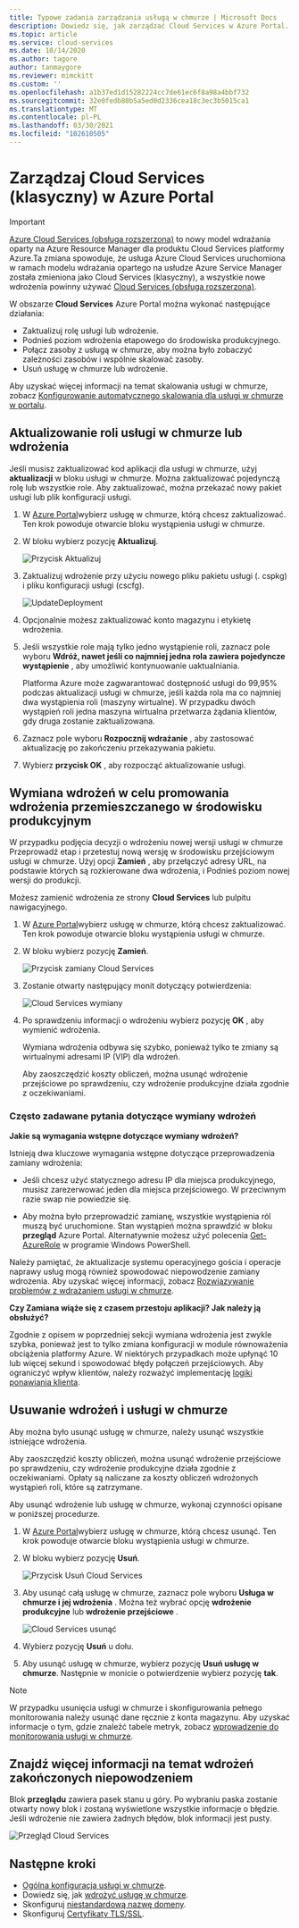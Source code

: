 ```yaml
---
title: Typowe zadania zarządzania usługą w chmurze | Microsoft Docs
description: Dowiedz się, jak zarządzać Cloud Services w Azure Portal. W poniższych przykładach użyto Azure Portal.
ms.topic: article
ms.service: cloud-services
ms.date: 10/14/2020
ms.author: tagore
author: tanmaygore
ms.reviewer: mimckitt
ms.custom: ''
ms.openlocfilehash: a1b37ed1d15282224cc7de61ec6f8a98a4bbf732
ms.sourcegitcommit: 32e0fedb80b5a5ed0d2336cea18c3ec3b5015ca1
ms.translationtype: MT
ms.contentlocale: pl-PL
ms.lasthandoff: 03/30/2021
ms.locfileid: "102610505"
---
```

# <a name="manage-cloud-services-classic-in-the-azure-portal"></a>Zarządzaj Cloud Services (klasyczny) w Azure Portal

> [!IMPORTANT]
> [Azure Cloud Services (obsługa rozszerzona)](../cloud-services-extended-support/overview.md) to nowy model wdrażania oparty na Azure Resource Manager dla produktu Cloud Services platformy Azure.Ta zmiana spowoduje, że usługa Azure Cloud Services uruchomiona w ramach modelu wdrażania opartego na usłudze Azure Service Manager została zmieniona jako Cloud Services (klasyczny), a wszystkie nowe wdrożenia powinny używać [Cloud Services (obsługa rozszerzona)](../cloud-services-extended-support/overview.md).

W obszarze **Cloud Services** Azure Portal można wykonać następujące działania:

* Zaktualizuj rolę usługi lub wdrożenie.
* Podnieś poziom wdrożenia etapowego do środowiska produkcyjnego.
* Połącz zasoby z usługą w chmurze, aby można było zobaczyć zależności zasobów i wspólnie skalować zasoby.
* Usuń usługę w chmurze lub wdrożenie.

Aby uzyskać więcej informacji na temat skalowania usługi w chmurze, zobacz [Konfigurowanie automatycznego skalowania dla usługi w chmurze w portalu](cloud-services-how-to-scale-portal.md).

## <a name="update-a-cloud-service-role-or-deployment"></a>Aktualizowanie roli usługi w chmurze lub wdrożenia
Jeśli musisz zaktualizować kod aplikacji dla usługi w chmurze, użyj **aktualizacji** w bloku usługi w chmurze. Można zaktualizować pojedynczą rolę lub wszystkie role. Aby zaktualizować, można przekazać nowy pakiet usługi lub plik konfiguracji usługi.

1. W [Azure Portal][Azure portal]wybierz usługę w chmurze, którą chcesz zaktualizować. Ten krok powoduje otwarcie bloku wystąpienia usługi w chmurze.

2. W bloku wybierz pozycję **Aktualizuj**.

    ![Przycisk Aktualizuj](./media/cloud-services-how-to-manage-portal/update-button.png)

3. Zaktualizuj wdrożenie przy użyciu nowego pliku pakietu usługi (. cspkg) i pliku konfiguracji usługi (cscfg).

    ![UpdateDeployment](./media/cloud-services-how-to-manage-portal/update-blade.png)

4. Opcjonalnie możesz zaktualizować konto magazynu i etykietę wdrożenia.

5. Jeśli wszystkie role mają tylko jedno wystąpienie roli, zaznacz pole wyboru **Wdróż, nawet jeśli co najmniej jedna rola zawiera pojedyncze wystąpienie** , aby umożliwić kontynuowanie uaktualniania.

    Platforma Azure może zagwarantować dostępność usługi do 99,95% podczas aktualizacji usługi w chmurze, jeśli każda rola ma co najmniej dwa wystąpienia roli (maszyny wirtualne). W przypadku dwóch wystąpień roli jedna maszyna wirtualna przetwarza żądania klientów, gdy druga zostanie zaktualizowana.

6. Zaznacz pole wyboru **Rozpocznij wdrażanie** , aby zastosować aktualizację po zakończeniu przekazywania pakietu.

7. Wybierz **przycisk OK** , aby rozpocząć aktualizowanie usługi.

## <a name="swap-deployments-to-promote-a-staged-deployment-to-production"></a>Wymiana wdrożeń w celu promowania wdrożenia przemieszczanego w środowisku produkcyjnym
W przypadku podjęcia decyzji o wdrożeniu nowej wersji usługi w chmurze Przeprowadź etap i przetestuj nową wersję w środowisku przejściowym usługi w chmurze. Użyj opcji **Zamień** , aby przełączyć adresy URL, na podstawie których są rozkierowane dwa wdrożenia, i Podnieś poziom nowej wersji do produkcji.

Możesz zamienić wdrożenia ze strony **Cloud Services** lub pulpitu nawigacyjnego.

1. W [Azure Portal][Azure portal]wybierz usługę w chmurze, którą chcesz zaktualizować. Ten krok powoduje otwarcie bloku wystąpienia usługi w chmurze.

2. W bloku wybierz pozycję **Zamień**.

    ![Przycisk zamiany Cloud Services](./media/cloud-services-how-to-manage-portal/swap-button.png)

3. Zostanie otwarty następujący monit dotyczący potwierdzenia:

    ![Cloud Services wymiany](./media/cloud-services-how-to-manage-portal/swap-prompt.png)

4. Po sprawdzeniu informacji o wdrożeniu wybierz pozycję **OK** , aby wymienić wdrożenia.

    Wymiana wdrożenia odbywa się szybko, ponieważ tylko te zmiany są wirtualnymi adresami IP (VIP) dla wdrożeń.

    Aby zaoszczędzić koszty obliczeń, można usunąć wdrożenie przejściowe po sprawdzeniu, czy wdrożenie produkcyjne działa zgodnie z oczekiwaniami.

### <a name="common-questions-about-swapping-deployments"></a>Często zadawane pytania dotyczące wymiany wdrożeń

**Jakie są wymagania wstępne dotyczące wymiany wdrożeń?**

Istnieją dwa kluczowe wymagania wstępne dotyczące przeprowadzenia zamiany wdrożenia:

- Jeśli chcesz użyć statycznego adresu IP dla miejsca produkcyjnego, musisz zarezerwować jeden dla miejsca przejściowego. W przeciwnym razie swap nie powiedzie się.

- Aby można było przeprowadzić zamianę, wszystkie wystąpienia ról muszą być uruchomione. Stan wystąpień można sprawdzić w bloku **przegląd** Azure Portal. Alternatywnie możesz użyć polecenia [Get-AzureRole](/powershell/module/servicemanagement/azure.service/get-azurerole) w programie Windows PowerShell.

Należy pamiętać, że aktualizacje systemu operacyjnego gościa i operacje naprawy usług mogą również spowodować niepowodzenie zamiany wdrożenia. Aby uzyskać więcej informacji, zobacz [Rozwiązywanie problemów z wdrażaniem usługi w chmurze](cloud-services-troubleshoot-deployment-problems.md).

**Czy Zamiana wiąże się z czasem przestoju aplikacji? Jak należy ją obsłużyć?**

Zgodnie z opisem w poprzedniej sekcji wymiana wdrożenia jest zwykle szybka, ponieważ jest to tylko zmiana konfiguracji w module równoważenia obciążenia platformy Azure. W niektórych przypadkach może upłynąć 10 lub więcej sekund i spowodować błędy połączeń przejściowych. Aby ograniczyć wpływ klientów, należy rozważyć implementację [logiki ponawiania klienta](/azure/architecture/best-practices/transient-faults).

## <a name="delete-deployments-and-a-cloud-service"></a>Usuwanie wdrożeń i usługi w chmurze
Aby można było usunąć usługę w chmurze, należy usunąć wszystkie istniejące wdrożenia.

Aby zaoszczędzić koszty obliczeń, można usunąć wdrożenie przejściowe po sprawdzeniu, czy wdrożenie produkcyjne działa zgodnie z oczekiwaniami. Opłaty są naliczane za koszty obliczeń wdrożonych wystąpień roli, które są zatrzymane.

Aby usunąć wdrożenie lub usługę w chmurze, wykonaj czynności opisane w poniższej procedurze.

1. W [Azure Portal][Azure portal]wybierz usługę w chmurze, którą chcesz usunąć. Ten krok powoduje otwarcie bloku wystąpienia usługi w chmurze.

2. W bloku wybierz pozycję **Usuń**.

    ![Przycisk Usuń Cloud Services](./media/cloud-services-how-to-manage-portal/delete-button.png)

3. Aby usunąć całą usługę w chmurze, zaznacz pole wyboru **Usługa w chmurze i jej wdrożenia** . Można też wybrać opcję **wdrożenie produkcyjne** lub **wdrożenie przejściowe** .

    ![Cloud Services usunąć](./media/cloud-services-how-to-manage-portal/delete-blade.png)

4. Wybierz pozycję **Usuń** u dołu.

5. Aby usunąć usługę w chmurze, wybierz pozycję **Usuń usługę w chmurze**. Następnie w monicie o potwierdzenie wybierz pozycję **tak**.

> [!NOTE]
> W przypadku usunięcia usługi w chmurze i skonfigurowania pełnego monitorowania należy usunąć dane ręcznie z konta magazynu. Aby uzyskać informacje o tym, gdzie znaleźć tabele metryk, zobacz [wprowadzenie do monitorowania usługi w chmurze](cloud-services-how-to-monitor.md).


## <a name="find-more-information-about-failed-deployments"></a>Znajdź więcej informacji na temat wdrożeń zakończonych niepowodzeniem
Blok **przeglądu** zawiera pasek stanu u góry. Po wybraniu paska zostanie otwarty nowy blok i zostaną wyświetlone wszystkie informacje o błędzie. Jeśli wdrożenie nie zawiera żadnych błędów, blok informacji jest pusty.

![Przegląd Cloud Services](./media/cloud-services-how-to-manage-portal/status-info.png)



[Azure portal]: https://portal.azure.com

## <a name="next-steps"></a>Następne kroki
* [Ogólna konfiguracja usługi w chmurze](cloud-services-how-to-configure-portal.md).
* Dowiedz się, jak [wdrożyć usługę w chmurze](cloud-services-how-to-create-deploy-portal.md).
* Skonfiguruj [niestandardową nazwę domeny](cloud-services-custom-domain-name-portal.md).
* Skonfiguruj [Certyfikaty TLS/SSL](cloud-services-configure-ssl-certificate-portal.md).